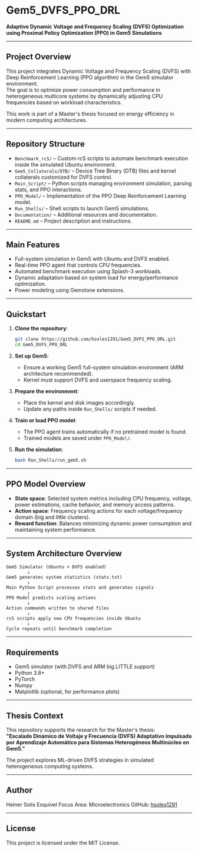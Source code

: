 # Gem5_DVFS_PPO_DRL

**Adaptive Dynamic Voltage and Frequency Scaling (DVFS) Optimization using Proximal Policy Optimization (PPO) in Gem5 Simulations**

---

## Project Overview

This project integrates Dynamic Voltage and Frequency Scaling (DVFS) with Deep Reinforcement Learning (PPO algorithm) in the Gem5 simulator environment.  
The goal is to optimize power consumption and performance in heterogeneous multicore systems by dynamically adjusting CPU frequencies based on workload characteristics.

This work is part of a Master's thesis focused on energy efficiency in modern computing architectures.

---

## Repository Structure

- `Benchmark_rcS/` – Custom rcS scripts to automate benchmark execution inside the simulated Ubuntu environment.
- `Gem5_Collaterals/DTB/` – Device Tree Binary (DTB) files and kernel collaterals customized for DVFS control.
- `Main_Script/` – Python scripts managing environment simulation, parsing stats, and PPO interactions.
- `PPO_Model/` – Implementation of the PPO Deep Reinforcement Learning model.
- `Run_Shells/` – Shell scripts to launch Gem5 simulations.
- `Documentation/` – Additional resources and documentation.
- `README.md` – Project description and instructions.

---

## Main Features

- Full-system simulation in Gem5 with Ubuntu and DVFS enabled.
- Real-time PPO agent that controls CPU frequencies.
- Automated benchmark execution using Splash-3 workloads.
- Dynamic adaptation based on system load for energy/performance optimization.
- Power modeling using Gemstone extensions.

---

## Quickstart

1. **Clone the repository**:
   ```bash
   git clone https://github.com/hsoles1291/Gem5_DVFS_PPO_DRL.git
   cd Gem5_DVFS_PPO_DRL
   ```

2. **Set up Gem5**:
   - Ensure a working Gem5 full-system simulation environment (ARM architecture recommended).
   - Kernel must support DVFS and userspace frequency scaling.

3. **Prepare the environment**:
   - Place the kernel and disk images accordingly.
   - Update any paths inside `Run_Shells/` scripts if needed.

4. **Train or load PPO model**:
   - The PPO agent trains automatically if no pretrained model is found.
   - Trained models are saved under `PPO_Model/`.

5. **Run the simulation**:
   ```bash
   bash Run_Shells/run_gem5.sh
   ```

---

## PPO Model Overview

- **State space**: Selected system metrics including CPU frequency, voltage, power estimations, cache behavior, and memory access patterns.
- **Action space**: Frequency scaling actions for each voltage/frequency domain (big and little clusters).
- **Reward function**: Balances minimizing dynamic power consumption and maintaining system performance.

---

## System Architecture Overview

```
Gem5 Simulator (Ubuntu + DVFS enabled)
        ↓
Gem5 generates system statistics (stats.txt)
        ↓
Main Python Script processes stats and generates signals
        ↓
PPO Model predicts scaling actions
        ↓
Action commands written to shared files
        ↓
rcS scripts apply new CPU frequencies inside Ubuntu
        ↓
Cycle repeats until benchmark completion
```

---

## Requirements

- Gem5 simulator (with DVFS and ARM big.LITTLE support)
- Python 3.8+
- PyTorch
- Numpy
- Matplotlib (optional, for performance plots)

---

## Thesis Context

This repository supports the research for the Master's thesis:  
**"Escalado Dinámico de Voltaje y Frecuencia (DVFS) Adaptativo impulsado por Aprendizaje Automático para Sistemas Heterogéneos Multinúcleo en Gem5."**

The project explores ML-driven DVFS strategies in simulated heterogeneous computing systems.

---

## Author

Heiner Solis Esquivel
Focus Area: Microelectronics
GitHub: [hsoles1291](https://github.com/hsoles1291)

---

## License

This project is licensed under the MIT License.
